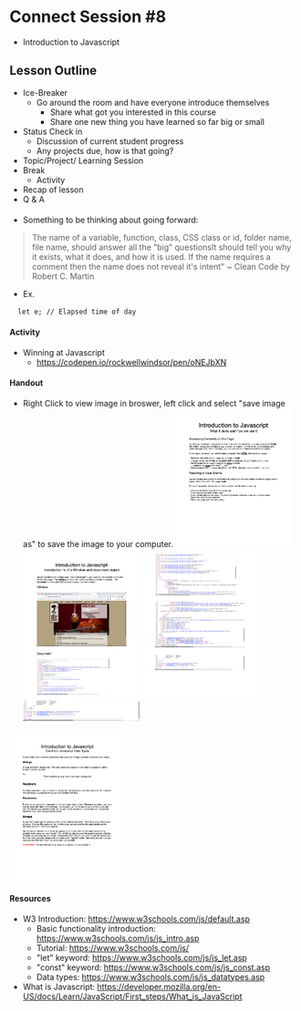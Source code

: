 # Connect Session #8

  * Introduction to Javascript

## Lesson Outline

  * Ice-Breaker
    * Go around the room and have everyone introduce themselves
      * Share what got you interested in this course
      * Share one new thing you have learned so far big or small
  * Status Check in
    * Discussion of current student progress
    * Any projects due, how is that going?
  * Topic/Project/ Learning Session
  * Break
    * Activity
  * Recap of lesson
  * Q & A

####

  * Something to be thinking about going forward:
  <blockquote>
    The name of a variable, function, class, CSS class or id, folder name, file name, should answer all the "big" questionsIt should tell you why it exists, what it does, and how it is used.  If the name requires a comment then the name does not reveal it's intent"
    ~ Clean Code by Robert C. Martin
  </blockquote>

  * Ex.
  ```
    let e; // Elapsed time of day
  ```

#### Activity

  * Winning at Javascript
    * https://codepen.io/rockwellwindsor/pen/oNEJbXN

#### Handout

  * Right Click to view image in broswer, left click and select "save image as" to save the image to your computer.
  <img src="./handouts/intro_to_js_1.png" width="204"/> <img src="./handouts/intro_to_js_2.png" width="204"/> <img src="./handouts/intro_to_js_3.png" width="204"/> <img src="./handouts/intro_to_js_4.png" width="204"/>
  <img src="./handouts/intro_to_js_5.png" width="204"/>

#### Resources

  * W3 Introduction: https://www.w3schools.com/js/default.asp
    * Basic functionality introduction: https://www.w3schools.com/js/js_intro.asp
    * Tutorial: https://www.w3schools.com/js/
    * "let" keyword: https://www.w3schools.com/js/js_let.asp
    * "const" keyword: https://www.w3schools.com/js/js_const.asp
    * Data types: https://www.w3schools.com/js/js_datatypes.asp
  * What is Javascript: https://developer.mozilla.org/en-US/docs/Learn/JavaScript/First_steps/What_is_JavaScript
